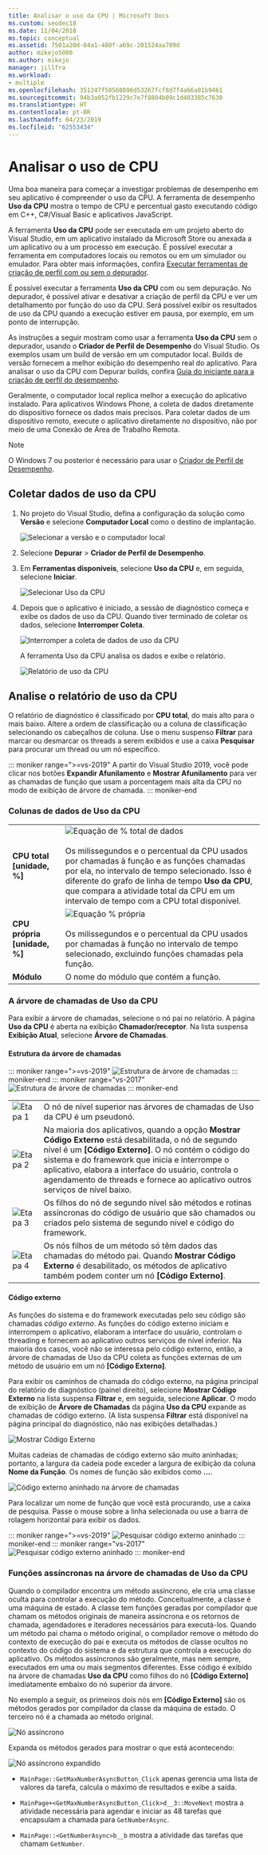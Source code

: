 ```yaml
---
title: Analisar o uso da CPU | Microsoft Docs
ms.custom: seodec18
ms.date: 11/04/2018
ms.topic: conceptual
ms.assetid: 7501a20d-04a1-480f-a69c-201524aa709d
author: mikejo5000
ms.author: mikejo
manager: jillfra
ms.workload:
- multiple
ms.openlocfilehash: 351247f50560896d53267fcf8d7f4a66a81b9461
ms.sourcegitcommit: 94b3a052fb1229c7e7f8804b09c1d403385c7630
ms.translationtype: HT
ms.contentlocale: pt-BR
ms.lasthandoff: 04/23/2019
ms.locfileid: "62553434"
---
```

# <a name="analyze-cpu-usage"></a>Analisar o uso de CPU

Uma boa maneira para começar a investigar problemas de desempenho em seu aplicativo é compreender o uso da CPU. A ferramenta de desempenho **Uso da CPU** mostra o tempo de CPU e percentual gasto executando código em C++, C#/Visual Basic e aplicativos JavaScript.

A ferramenta **Uso da CPU** pode ser executada em um projeto aberto do Visual Studio, em um aplicativo instalado da Microsoft Store ou anexada a um aplicativo ou a um processo em execução. É possível executar a ferramenta em computadores locais ou remotos ou em um simulador ou emulador. Para obter mais informações, confira [Executar ferramentas de criação de perfil com ou sem o depurador](../profiling/running-profiling-tools-with-or-without-the-debugger.md).

É possível executar a ferramenta **Uso da CPU** com ou sem depuração. No depurador, é possível ativar e desativar a criação de perfil da CPU e ver um detalhamento por função do uso da CPU. Será possível exibir os resultados de uso da CPU quando a execução estiver em pausa, por exemplo, em um ponto de interrupção.

As instruções a seguir mostram como usar a ferramenta **Uso da CPU** sem o depurador, usando o **Criador de Perfil de Desempenho** do Visual Studio. Os exemplos usam um build de versão em um computador local. Builds de versão fornecem a melhor exibição do desempenho real do aplicativo. Para analisar o uso da CPU com Depurar builds, confira [Guia do iniciante para a criação de perfil do desempenho](../profiling/beginners-guide-to-performance-profiling.md).

Geralmente, o computador local replica melhor a execução do aplicativo instalado. Para aplicativos Windows Phone, a coleta de dados diretamente do dispositivo fornece os dados mais precisos. Para coletar dados de um dispositivo remoto, execute o aplicativo diretamente no dispositivo, não por meio de uma Conexão de Área de Trabalho Remota.

>[!NOTE]
>O Windows 7 ou posterior é necessário para usar o [Criador de Perfil de Desempenho](../profiling/profiling-feature-tour.md).

## <a name="collect-cpu-usage-data"></a>Coletar dados de uso da CPU

1. No projeto do Visual Studio, defina a configuração da solução como **Versão** e selecione **Computador Local** como o destino de implantação.

    ![Selecionar a versão e o computador local](../profiling/media/cpuuse_selectreleaselocalmachine.png "Selecionar a versão e o computador local")

1. Selecione **Depurar** > **Criador de Perfil de Desempenho**.

1. Em **Ferramentas disponíveis**, selecione **Uso da CPU** e, em seguida, selecione **Iniciar**.

    ![Selecionar Uso da CPU](../profiling/media/cpuuse_lib_choosecpuusage.png "Selecionar Uso da CPU")

4. Depois que o aplicativo é iniciado, a sessão de diagnóstico começa e exibe os dados de uso da CPU. Quando tiver terminado de coletar os dados, selecione **Interromper Coleta**.

   ![Interromper a coleta de dados de uso da CPU](../profiling/media/cpu_use_wt_stopcollection.png "Interromper a coleta de dados de uso da CPU")

   A ferramenta Uso da CPU analisa os dados e exibe o relatório.

   ![Relatório de uso da CPU](../profiling/media/cpu_use_wt_report.png "Relatório de uso da CPU")

## <a name="analyze-the-cpu-usage-report"></a>Analise o relatório de uso da CPU

O relatório de diagnóstico é classificado por **CPU total**, do mais alto para o mais baixo. Altere a ordem de classificação ou a coluna de classificação selecionando os cabeçalhos de coluna. Use o menu suspenso **Filtrar** para marcar ou desmarcar os threads a serem exibidos e use a caixa **Pesquisar** para procurar um thread ou um nó específico.

::: moniker range=">=vs-2019"
A partir do Visual Studio 2019, você pode clicar nos botões **Expandir Afunilamento** e **Mostrar Afunilamento** para ver as chamadas de função que usam a porcentagem mais alta da CPU no modo de exibição de árvore de chamada.
::: moniker-end

### <a name="BKMK_Call_tree_data_columns"></a> Colunas de dados de Uso da CPU

|||
|-|-|
|**CPU total [unidade, %]**|![Equação de % total de dados](../profiling/media/cpu_use_wt_totalpercentequation.png "CPU_USE_WT_TotalPercentEquation")<br /><br /> Os milissegundos e o percentual da CPU usados por chamadas à função e as funções chamadas por ela, no intervalo de tempo selecionado. Isso é diferente do grafo de linha de tempo **Uso da CPU**, que compara a atividade total da CPU em um intervalo de tempo com a CPU total disponível.|
|**CPU própria [unidade, %]**|![Equação % própria](../profiling/media/cpu_use_wt_selflpercentequation.png "CPU_USE_WT_SelflPercentEquation")<br /><br /> Os milissegundos e o percentual da CPU usados por chamadas à função no intervalo de tempo selecionado, excluindo funções chamadas pela função.|
|**Módulo**|O nome do módulo que contém a função.

### <a name="BKMK_The_CPU_Usage_call_tree"></a> A árvore de chamadas de Uso da CPU

Para exibir a árvore de chamadas, selecione o nó pai no relatório. A página **Uso da CPU** é aberta na exibição **Chamador/receptor**. Na lista suspensa **Exibição Atual**, selecione **Árvore de Chamadas**.

#### <a name="BKMK_Call_tree_structure"></a> Estrutura da árvore de chamadas

::: moniker range=">=vs-2019"
![Estrutura de árvore de chamadas](../profiling/media/vs-2019/cpu-use-wt-getmaxnumbercalltree-annotated.png "Estrutura de árvore de chamadas")
::: moniker-end
::: moniker range="vs-2017"
![Estrutura de árvore de chamadas](../profiling/media/cpu_use_wt_getmaxnumbercalltree_annotated.png "Estrutura de árvore de chamadas")
::: moniker-end

|||
|-|-|
|![Etapa 1](../profiling/media/procguid_1.png "ProcGuid_1")|O nó de nível superior nas árvores de chamadas de Uso da CPU é um pseudonó.|
|![Etapa 2](../profiling/media/procguid_2.png "ProcGuid_2")|Na maioria dos aplicativos, quando a opção **Mostrar Código Externo** está desabilitada, o nó de segundo nível é um **[Código Externo]**. O nó contém o código do sistema e do framework que inicia e interrompe o aplicativo, elabora a interface do usuário, controla o agendamento de threads e fornece ao aplicativo outros serviços de nível baixo.|
|![Etapa 3](../profiling/media/procguid_3.png "ProcGuid_3")|Os filhos do nó de segundo nível são métodos e rotinas assíncronas do código de usuário que são chamados ou criados pelo sistema de segundo nível e código do framework.|
|![Etapa 4](../profiling/media/procguid_4.png "ProcGuid_4")|Os nós filhos de um método só têm dados das chamadas do método pai. Quando **Mostrar Código Externo** é desabilitado, os métodos de aplicativo também podem conter um nó **[Código Externo]**.|

#### <a name="BKMK_External_Code"></a> Código externo

As funções do sistema e do framework executadas pelo seu código são chamadas *código externo*. As funções do código externo iniciam e interrompem o aplicativo, elaboram a interface do usuário, controlam o threading e fornecem ao aplicativo outros serviços de nível inferior. Na maioria dos casos, você não se interessa pelo código externo, então, a árvore de chamadas de Uso da CPU coleta as funções externas de um método de usuário em um nó **[Código Externo]**.

Para exibir os caminhos de chamada do código externo, na página principal do relatório de diagnóstico (painel direito), selecione **Mostrar Código Externo** na lista suspensa **Filtrar** e, em seguida, selecione **Aplicar**. O modo de exibição de **Árvore de Chamadas** da página **Uso da CPU** expande as chamadas de código externo. (A lista suspensa **Filtrar** está disponível na página principal do diagnóstico, não nas exibições detalhadas.)

![Mostrar Código Externo](../profiling/media/cpu_use_wt_filterview.png "Mostrar Código Externo")

Muitas cadeias de chamadas de código externo são muito aninhadas; portanto, a largura da cadeia pode exceder a largura de exibição da coluna **Nome da Função**. Os nomes de função são exibidos como **...**.

![Código externo aninhado na árvore de chamadas](../profiling/media/cpu_use_wt_showexternalcodetoowide.png "Código externo aninhado na árvore de chamadas")

Para localizar um nome de função que você está procurando, use a caixa de pesquisa. Passe o mouse sobre a linha selecionada ou use a barra de rolagem horizontal para exibir os dados.

::: moniker range=">=vs-2019"
![Pesquisar código externo aninhado](../profiling/media/vs-2019/cpu-use-wt-showexternalcodetoowide-found.png "Pesquisar código externo aninhado")
::: moniker-end
::: moniker range="vs-2017"
![Pesquisar código externo aninhado](../profiling/media/cpu_use_wt_showexternalcodetoowide_found.png "Pesquisar código externo aninhado")
::: moniker-end

### <a name="BKMK_Asynchronous_functions_in_the_CPU_Usage_call_tree"></a> Funções assíncronas na árvore de chamadas de Uso da CPU

 Quando o compilador encontra um método assíncrono, ele cria uma classe oculta para controlar a execução do método. Conceitualmente, a classe é uma máquina de estado. A classe tem funções geradas por compilador que chamam os métodos originais de maneira assíncrona e os retornos de chamada, agendadores e iteradores necessários para executá-los. Quando um método pai chama o método original, o compilador remove o método do contexto de execução do pai e executa os métodos de classe ocultos no contexto do código do sistema e da estrutura que controla a execução do aplicativo. Os métodos assíncronos são geralmente, mas nem sempre, executados em uma ou mais segmentos diferentes. Esse código é exibido na árvore de chamadas **Uso da CPU** como filhos do nó **[Código Externo]** imediatamente embaixo do nó superior da árvore.

No exemplo a seguir, os primeiros dois nós em **[Código Externo]** são os métodos gerados por compilador da classe da máquina de estado. O terceiro nó é a chamada ao método original.

![Nó assíncrono](media/cpu_use_wt_getmaxnumberasync_selected.png "Nó assíncrono")

Expanda os métodos gerados para mostrar o que está acontecendo:

![Nó assíncrono expandido](media/cpu_use_wt_getmaxnumberasync_expandedcalltree.png "Nó assíncrono expandido")

- `MainPage::GetMaxNumberAsyncButton_Click` apenas gerencia uma lista de valores da tarefa, calcula o máximo de resultados e exibe a saída.

- `MainPage+<GetMaxNumberAsyncButton_Click>d__3::MoveNext` mostra a atividade necessária para agendar e iniciar as 48 tarefas que encapsulam a chamada para `GetNumberAsync`.

- `MainPage::<GetNumberAsync>b__b` mostra a atividade das tarefas que chamam `GetNumber`.
